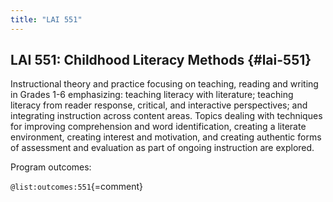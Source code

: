 ```yaml
---
title: "LAI 551"
---
```


## LAI 551: Childhood Literacy Methods {#lai-551}

Instructional theory and practice focusing on teaching, reading and writing in Grades 1-6 emphasizing: teaching literacy with literature; teaching literacy from reader response, critical, and interactive perspectives; and integrating instruction across content areas. Topics dealing with techniques for improving comprehension and word identification, creating a literate environment, creating interest and motivation, and creating authentic forms of assessment and evaluation as part of ongoing instruction are explored.

Program outcomes:

` @list:outcomes:551 `{=comment}

